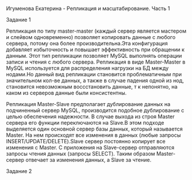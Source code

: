 Игуменова Екатерина - Репликация и масштабирование. Часть 1

Задание 1

Репликация по типу master-master (каждый сервер является мастером и слейвом одновременно) позволяет копировать данные с любого сервера, 
потому она более производительна.Эта конфигурация добавляет избыточность и повышает эффективность при обращении к данным.
Этот тип репликации позволяет MySQL выполнять операции записи и чтения с любого сервера.
Репликация в виде Master-Master  в MySQL используется для распределения нагрузки на БД между нодами.Но данный вид репликации
становится проблематичным при значительном кол-ве данных, а также в случае падения одной из нод, становится невозможным воссстановить данные,
т к непонятно, на каком из серверов данные были консистентны.

Репликация Master-Slave предполагает дублирование данных на подчиненный сервер MySQL, производится подобное дублирование с целью обеспечения надежности.
В случае выхода из строя Master сервера его функции переключаются на Slave.В этом подходе выделяется один основной сервер базы данных, который называется Master.
На нем происходят все изменения в данных (любые запросы INSERT/UPDATE/DELETE).Slave сервер постоянно копирует все изменения
с Master. С приложения на Slave-сервер отправляются запросы чтения данных (запросы SELECT).
Таким образом Master-сервер отвечает за изменения данных, а Slave за чтение.



Задание 2



